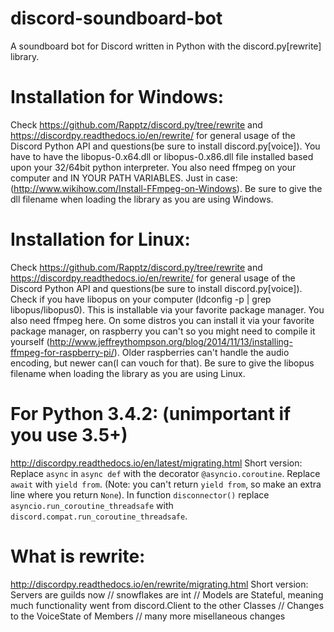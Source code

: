# discord-soundboard-bot
A soundboard bot for Discord written in Python with the discord.py[rewrite] library.

# Installation for Windows:
Check https://github.com/Rapptz/discord.py/tree/rewrite and https://discordpy.readthedocs.io/en/rewrite/ for general usage of the Discord Python API and questions(be sure to install discord.py[voice]).
You have to have the libopus-0.x64.dll or libopus-0.x86.dll file installed based upon your 32/64bit python interpreter. You also need ffmpeg on your computer and IN YOUR PATH VARIABLES. Just in case: (http://www.wikihow.com/Install-FFmpeg-on-Windows). Be sure to give the dll filename when loading the library as you are using Windows.

# Installation for Linux:
Check https://github.com/Rapptz/discord.py/tree/rewrite and https://discordpy.readthedocs.io/en/rewrite/ for general usage of the Discord Python API and questions(be sure to install discord.py[voice]).
Check if you have libopus on your computer (ldconfig -p | grep libopus/libopus0). This is installable via your favorite package manager. You also need ffmpeg here. On some distros you can install it via your favorite package manager, on raspberry you can't so you might need to compile it yourself (http://www.jeffreythompson.org/blog/2014/11/13/installing-ffmpeg-for-raspberry-pi/). Older raspberries can't handle the audio encoding, but newer can(I can vouch for that). Be sure to give the libopus filename when loading the library as you are using Linux.

# For Python 3.4.2: (unimportant if you use 3.5+)
http://discordpy.readthedocs.io/en/latest/migrating.html
Short version:
Replace ``async`` in ``async def`` with the decorator ``@asyncio.coroutine``. Replace ``await`` with ``yield from``. (Note: you can't return ``yield from``, so make an extra line where you return ``None``). In function ``disconnector()`` replace ``asyncio.run_coroutine_threadsafe`` with ``discord.compat.run_coroutine_threadsafe``.

# What is rewrite:
http://discordpy.readthedocs.io/en/rewrite/migrating.html
Short version:
Servers are guilds now // snowflakes are int // Models are Stateful, meaning much functionality went from discord.Client to the other Classes // Changes to the VoiceState of Members // many more misellaneous changes 
